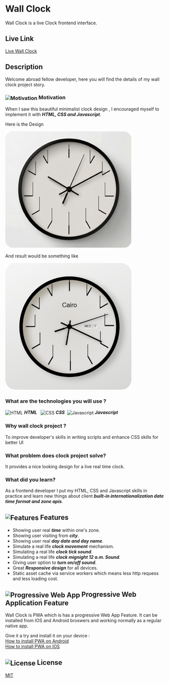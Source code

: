 # Wall Clock

Wall Clock is a live Clock frontend interface.

## Live Link
[Live Wall Clock](https://abdulrahmanhatem.github.io/wall-clock/)

## Description 
Welcome abroad fellow developer, here you will find the details of my wall clock project story.

### <img src="https://abdulrahmanhatem.github.io/icons/markdown/motivation.png" alt="Motivation" align="center"> Motivation 
When I saw this beautiful minimalist clock design , I encouraged myself to implement it with ***HTML, CSS and Javascript***.

Here is the Design 

![Before](model-before.png)

And result would be something like 

![After](model-after.png)

### What are the technologies you will use ? 
<img src="https://abdulrahmanhatem.github.io/icons/tech/html.png" alt="HTML" align="center"> ***HTML***&ensp;
<img src="https://abdulrahmanhatem.github.io/icons/tech//css.png" alt="CSS" align="center"> ***CSS***&ensp;<img src="https://abdulrahmanhatem.github.io/icons/tech/javascript.png" alt="Javascript" align="center"> ***Javascript***         

### Why wall clock project ?

To improve developer's skills in writing scripts and enhance CSS skills for better UI

### What problem does clock project solve?

It provides a nice looking design for a live real time clock.

### What did you learn?
As a frontend developer I put my HTML, CSS and Javascript skills in practice and learn new things about client ***built-in internationalization date time format and zone apis***.


## <img src="https://abdulrahmanhatem.github.io/icons/markdown/features.png" alt="Features" align="center">  Features
 - Showing user real ***time*** within one's zone.
 - Showing user visiting from ***city***.
 - Showing user real ***day date and day name***.
 - Simulate a real life ***clock movement*** mechanism.
 - Simulating a real life ***clock tick sound***.
 - Simulating a real life ***clock mignight 12 a.m. Sound***.
 - Giving user option to ***turn on/off sound***.
 - Great ***Responsive design*** for all devices.
 - Static asset cache via service workers which means less http requess and less loading cost.  

##  <img src="https://abdulrahmanhatem.github.io/icons/markdown/pwa.png" alt="Progressive Web App" align="center"> Progressive Web Application Feature
Wall Clock is PWA which is has a progressive Web App Feature.
It can be installed from IOS and Android broswers and working normally as a regular native app.

Give it a try and install it on your device :\
[How to install PWA on Android](https://support.google.com/chrome/answer/9658361?hl=en&co=GENIE.Platform%3DDesktop)\
[How to install PWA on IOS](https://www.bitcot.com/how-to-install-a-pwa-to-your-device/#Installing_a_PWA_on_iOS)

 ## <img src="https://abdulrahmanhatem.github.io/icons/markdown/license.png" alt="License" align="center"> License
[MIT](https://opensource.org/license/mit)











